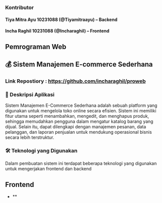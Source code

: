 ### Kontributor  
#### Tiya Mitra Ayu 10231088 (@Tiyamitraayu) – Backend  
#### Incha Raghil 10231088 (@Incharaghil) – Frontend 

## Pemrograman Web

## 💰 Sistem Manajemen E-commerce Sederhana

### Link Repostiory : https://github.com/incharaghil/proweb

### 📝 Deskripsi Aplikasi 
Sistem Manajemen E-Commerce Sederhana adalah sebuah platform yang digunakan untuk mengelola toko online secara efisien. Sistem ini memiliki fitur utama seperti menambahkan, mengedit, dan menghapus produk, sehingga memudahkan pengguna dalam mengatur katalog barang yang dijual. Selain itu, dapat dilengkapi dengan manajemen pesanan, data pelanggan, dan laporan penjualan untuk mendukung operasional bisnis secara lebih terstruktur. 

### 🛠️ Teknologi yang Digunakan 
Dalam pembuatan sistem ini terdapat beberapa teknologi yang digunakan untuk mengerjakan frontend dan backend
## Frontend
- ** 

